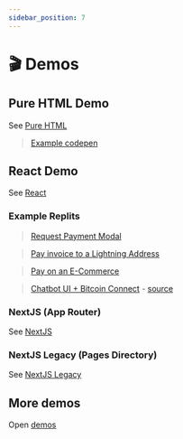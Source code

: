 ```yaml
---
sidebar_position: 7
---
```



# 🎬 Demos

## Pure HTML Demo

See [Pure HTML](./demos/html/README.md)

> [Example codepen](https://codepen.io/rolznz/pen/VwgNajr)

## React Demo

See [React](./demos/react/README.md)

### Example Replits

> [Request Payment Modal](https://bitcoin-connect-request-payment-modal.rolznz.repl.co/)

> [Pay invoice to a Lightning Address](https://replit.com/@getalby/Bitcoin-Connect-Donation-Demo)

> [Pay on an E-Commerce](https://replit.com/@getalby/Bitcoin-Connect-ECommerce-Demo)

> [Chatbot UI + Bitcoin Connect](https://chatbot-ui-bitcoin-connect.vercel.app) - [source](https://github.com/Alan-AC7/chatbot-ui-bitcoin-connect)

### NextJS (App Router)

See [NextJS](./demos/nextjs/README.md)

### NextJS Legacy (Pages Directory)

See [NextJS Legacy](./demos/nextjs-legacy/README.md)

## More demos

Open [demos](demos/README.md)
